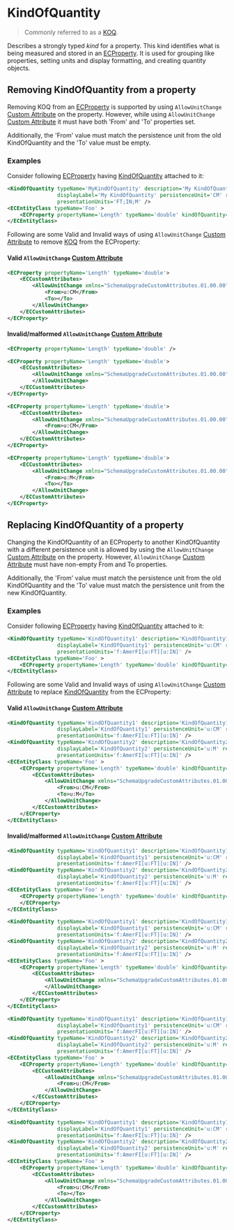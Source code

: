 # KindOfQuantity

> Commonly referred to as a [KOQ](./kindofquantity.md).

Describes a strongly typed _kind_ for a property. This kind identifies what is being measured and stored in an [ECProperty](./ec-property.md). It is used for grouping like properties, setting units and display formatting, and creating quantity objects.

## Removing KindOfQuantity from a property

Removing KOQ from an [ECProperty](./ec-property.md) is supported by using `AllowUnitChange` [Custom Attribute](./ec-custom-attributes.md) on the property. However, while using `AllowUnitChange` [Custom Attribute](./ec-custom-attributes.md) it must have both 'From' and 'To' properties set.

Additionally, the 'From' value must match the persistence unit from the old KindOfQuantity and the 'To' value must be empty.

### Examples

Consider following [ECProperty](./ec-property.md) having [KindOfQuantity](./kindofquantity.md) attached to it:

```xml
<KindOfQuantity typeName='MyKindOfQuantity' description='My KindOfQuantity'
				displayLabel='My KindOfQuantity' persistenceUnit='CM' relativeError='.5'
				presentationUnits='FT;IN;M' />
<ECEntityClass typeName='Foo' >
	<ECProperty propertyName='Length' typeName='double' kindOfQuantity='MyKindOfQuantity' />
</ECEntityClass>
```

Following are some Valid and Invalid ways of using `AllowUnitChange` [Custom Attribute](./ec-custom-attributes.md) to remove [KOQ](./kindofquantity.md) from the ECProperty:

#### Valid `AllowUnitChange` [Custom Attribute](./ec-custom-attributes.md)

```xml
<ECProperty propertyName='Length' typeName='double'>
	<ECCustomAttributes>
		<AllowUnitChange xmlns="SchemaUpgradeCustomAttributes.01.00.00">
			<From>u:CM</From>
			<To></To>
		</AllowUnitChange>
	</ECCustomAttributes>
</ECProperty>
```

#### Invalid/malformed `AllowUnitChange` [Custom Attribute](./ec-custom-attributes.md)

```xml
<ECProperty propertyName='Length' typeName='double' />
```

```xml
<ECProperty propertyName='Length' typeName='double'>
	<ECCustomAttributes>
		<AllowUnitChange xmlns="SchemaUpgradeCustomAttributes.01.00.00">
		</AllowUnitChange>
	</ECCustomAttributes>
</ECProperty>
```

```xml
<ECProperty propertyName='Length' typeName='double'>
	<ECCustomAttributes>
		<AllowUnitChange xmlns="SchemaUpgradeCustomAttributes.01.00.00">
			<From>u:CM</From>
		</AllowUnitChange>
	</ECCustomAttributes>
</ECProperty>
```

```xml
<ECProperty propertyName='Length' typeName='double'>
	<ECCustomAttributes>
		<AllowUnitChange xmlns="SchemaUpgradeCustomAttributes.01.00.00">
			<From>u:M</From>
			<To></To>
		</AllowUnitChange>
	</ECCustomAttributes>
</ECProperty>
```

## Replacing KindOfQuantity of a property

Changing the KindOfQuantity of an ECProperty to another KindOfQuantity with a different persistence unit is allowed by using the `AllowUnitChange` [Custom Attribute](./ec-custom-attributes.md) on the property. However, `AllowUnitChange` [Custom Attribute](./ec-custom-attributes.md) must have non-empty From and To properties.

Additionally, the 'From' value must match the persistence unit from the old KindOfQuantity and the 'To' value must match the persistence unit from the new KindOfQuantity.

### Examples

Consider following [ECProperty](./ec-property.md) having [KindOfQuantity](./kindofquantity.md) attached to it:

```xml
<KindOfQuantity typeName='KindOfQuantity1' description='KindOfQuantity1'
				displayLabel='KindOfQuantity1' persistenceUnit='u:CM' relativeError='.5'
				presentationUnits='f:AmerFI[u:FT][u:IN]' />
<ECEntityClass typeName='Foo' >
	<ECProperty propertyName='Length' typeName='double' kindOfQuantity='KindOfQuantity1' />
</ECEntityClass>
```

Following are some Valid and Invalid ways of using `AllowUnitChange` [Custom Attribute](./ec-custom-attributes.md) to replace [KindOfQuantity](./kindofquantity.md) from the ECProperty:

#### Valid `AllowUnitChange` [Custom Attribute](./ec-custom-attributes.md)

```xml
<KindOfQuantity typeName='KindOfQuantity1' description='KindOfQuantity1'
				displayLabel='KindOfQuantity1' persistenceUnit='u:CM' relativeError='.5'
				presentationUnits='f:AmerFI[u:FT][u:IN]' />
<KindOfQuantity typeName='KindOfQuantity2' description='KindOfQuantity2'
				displayLabel='KindOfQuantity2' persistenceUnit='u:M' relativeError='.2'
				presentationUnits='f:AmerFI[u:FT][u:IN]' />
<ECEntityClass typeName='Foo' >
	<ECProperty propertyName='Length' typeName='double' kindOfQuantity='KindOfQuantity2' >
		<ECCustomAttributes>
			<AllowUnitChange xmlns="SchemaUpgradeCustomAttributes.01.00.00">
				<From>u:CM</From>
				<To>u:M</To>
			</AllowUnitChange>
		</ECCustomAttributes>
	</ECProperty>
</ECEntityClass>
```

#### Invalid/malformed `AllowUnitChange` [Custom Attribute](./ec-custom-attributes.md)

```xml
<KindOfQuantity typeName='KindOfQuantity1' description='KindOfQuantity1'
				displayLabel='KindOfQuantity1' persistenceUnit='u:CM' relativeError='.5'
				presentationUnits='f:AmerFI[u:FT][u:IN]' />
<KindOfQuantity typeName='KindOfQuantity2' description='KindOfQuantity2'
				displayLabel='KindOfQuantity2' persistenceUnit='u:M' relativeError='.2'
				presentationUnits='f:AmerFI[u:FT][u:IN]' />
<ECEntityClass typeName='Foo' >
	<ECProperty propertyName='Length' typeName='double' kindOfQuantity='KindOfQuantity2' >
	</ECProperty>
</ECEntityClass>
```

```xml
<KindOfQuantity typeName='KindOfQuantity1' description='KindOfQuantity1'
				displayLabel='KindOfQuantity1' persistenceUnit='u:CM' relativeError='.5'
				presentationUnits='f:AmerFI[u:FT][u:IN]' />
<KindOfQuantity typeName='KindOfQuantity2' description='KindOfQuantity2'
				displayLabel='KindOfQuantity2' persistenceUnit='u:M' relativeError='.2'
				presentationUnits='f:AmerFI[u:FT][u:IN]' />
<ECEntityClass typeName='Foo' >
	<ECProperty propertyName='Length' typeName='double' kindOfQuantity='KindOfQuantity2' >
		<ECCustomAttributes>
			<AllowUnitChange xmlns="SchemaUpgradeCustomAttributes.01.00.00">
			</AllowUnitChange>
		</ECCustomAttributes>
	</ECProperty>
</ECEntityClass>
```

```xml
<KindOfQuantity typeName='KindOfQuantity1' description='KindOfQuantity1'
				displayLabel='KindOfQuantity1' persistenceUnit='u:CM' relativeError='.5'
				presentationUnits='f:AmerFI[u:FT][u:IN]' />
<KindOfQuantity typeName='KindOfQuantity2' description='KindOfQuantity2'
				displayLabel='KindOfQuantity2' persistenceUnit='u:M' relativeError='.2'
				presentationUnits='f:AmerFI[u:FT][u:IN]' />
<ECEntityClass typeName='Foo' >
	<ECProperty propertyName='Length' typeName='double' kindOfQuantity='KindOfQuantity2' >
		<ECCustomAttributes>
			<AllowUnitChange xmlns="SchemaUpgradeCustomAttributes.01.00.00">
				<From>u:CM</From>
			</AllowUnitChange>
		</ECCustomAttributes>
	</ECProperty>
</ECEntityClass>
```

```xml
<KindOfQuantity typeName='KindOfQuantity1' description='KindOfQuantity1'
				displayLabel='KindOfQuantity1' persistenceUnit='u:CM' relativeError='.5'
				presentationUnits='f:AmerFI[u:FT][u:IN]' />
<KindOfQuantity typeName='KindOfQuantity2' description='KindOfQuantity2'
				displayLabel='KindOfQuantity2' persistenceUnit='u:M' relativeError='.2'
				presentationUnits='f:AmerFI[u:FT][u:IN]' />
<ECEntityClass typeName='Foo' >
	<ECProperty propertyName='Length' typeName='double' kindOfQuantity='KindOfQuantity2' >
		<ECCustomAttributes>
			<AllowUnitChange xmlns="SchemaUpgradeCustomAttributes.01.00.00">
				<From>u:CM</From>
				<To></To>
			</AllowUnitChange>
		</ECCustomAttributes>
	</ECProperty>
</ECEntityClass>
```
